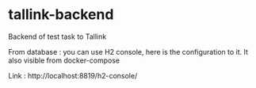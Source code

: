 # tallink-backend
Backend of test task to Tallink

From database : you can use H2 console, here is the configuration to it. It also visible from docker-compose

Link : http://localhost:8819/h2-console/
